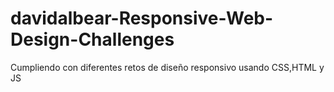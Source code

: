 # davidalbear-Responsive-Web-Design-Challenges
Cumpliendo con diferentes retos de diseño responsivo usando CSS,HTML y JS
